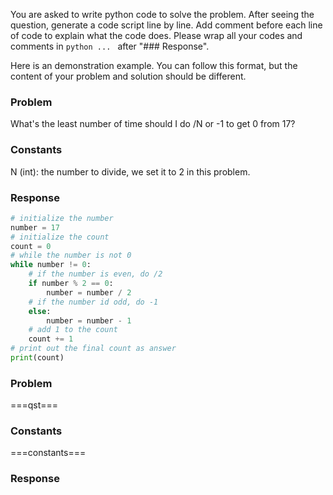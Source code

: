 You are asked to write python code to solve the problem. After seeing the question, generate a code script line by line.
Add comment before each line of code to explain what the code does. Please wrap all your codes and comments in ```python ... ``` after "### Response".

Here is an demonstration example. You can follow this format, but the content of your problem and solution should be different.
### Problem
What's the least number of time should I do /N or -1 to get 0 from 17?
### Constants
N (int): the number to divide, we set it to 2 in this problem.
### Response
```python
# initialize the number
number = 17
# initialize the count
count = 0
# while the number is not 0
while number != 0:
    # if the number is even, do /2
    if number % 2 == 0:
        number = number / 2
    # if the number id odd, do -1
    else:
        number = number - 1
    # add 1 to the count
    count += 1
# print out the final count as answer
print(count)
```

### Problem
===qst===
### Constants
===constants===
### Response